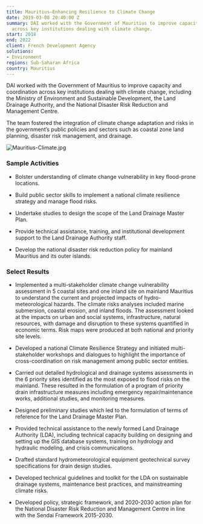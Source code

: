 ```yaml
---
title: Mauritius—Enhancing Resilience to Climate Change
date: 2019-03-08 20:40:00 Z
summary: DAI worked with the Government of Mauritius to improve capacity and coordination
  across key institutions dealing with climate change.
start: 2018
end: 2022
client: French Development Agency
solutions:
- Environment
regions: Sub-Saharan Africa
country: Mauritius
---
```


DAI worked with the Government of Mauritius to improve capacity and coordination across key institutions dealing with climate change, including the Ministry of Environment and Sustainable Development, the Land Drainage Authority, and the National Disaster Risk Reduction and Management Centre. 

The team fostered the integration of climate change adaptation and risks in the government’s public policies and sectors such as coastal zone land planning, disaster risk management, and drainage.

![Mauritius-Climate.jpg](/uploads/Mauritius-Climate.jpg "Photo: Ludovic Lubeigt")

### Sample Activities 

* Bolster understanding of climate change vulnerability in key flood-prone locations.

* Build public sector skills to implement a national climate resilience strategy and manage flood risks.

* Undertake studies to design the scope of the Land Drainage Master Plan.

* Provide technical assistance, training, and institutional development support to the Land Drainage Authority staff.

* Develop the national disaster risk reduction policy for mainland Mauritius and its outer islands.

### Select Results

* Implemented a multi-stakeholder climate change vulnerability assessment in 5 coastal sites and one inland site on mainland Mauritius to understand the current and projected impacts of hydro-meteorological hazards. The climate risks analyses included marine submersion, coastal erosion, and inland floods. The assessment looked at the impacts on urban and social systems, infrastructure, natural resources, with damage and disruption to these systems quantified in economic terms. Risk maps were produced at both national and priority site levels.
 
* Developed a national Climate Resilience Strategy and initiated multi-stakeholder workshops and dialogues to highlight the importance of cross-coordination on risk management among public sector entities.
 
* Carried out detailed hydrological and drainage systems assessments in the 6 priority sites identified as the most exposed to flood risks on the mainland. These resulted in the formulation of a program of priority drain infrastructure measures including emergency repair/maintenance works, additional studies, and monitoring measures.
 
* Designed preliminary studies which led to the formulation of terms of reference for the Land Drainage Master Plan.
 
* Provided technical assistance to the newly formed Land Drainage Authority (LDA), including technical capacity building on designing and setting up the GIS database systems, training on hydrology and hydraulic modeling, and crisis communications. 

* Drafted standard hydrometeorological equipment geotechnical survey specifications for drain design studies. 
 
* Developed technical guidelines and toolkit for the LDA on sustainable drainage systems, maintenance best practices, and mainstreaming climate risks.
 
* Developed policy, strategic framework, and 2020-2030 action plan for the National Disaster Risk Reduction and Management Centre in line with the Sendai Framework 2015-2030. 

